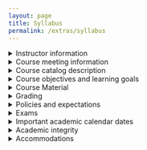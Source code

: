 ```yaml
---
layout: page
title: Syllabus
permalink: /extras/syllabus
---
```


<details>
  <summary>Instructor information</summary>

  **Instructor:** Dr W. Riley Casper

  **Office:** McCarthy Hall 160A

  **Email:** wcasper@fullerton.edu

  **Office hourse:** to be determined.  Additional office hours are always available by request.

  **Course website:** we will use Canvas website (Spring 2021 MATH 107-3 21661), but will link additional information from a corresponding <a target="_parent" href="https://wcasper.github.io/math107spring2021">Github Pages site (link)</a> which you may find more convenient for pulling material.
</details>

<details>
  <summary>Course meeting information</summary>

  * Section: 03
  * Course ID: 21661
  * Time: MW 8:00AM-9:50AM
  * Meeting Dates: 01/23/2021-05/14/2021
  * Location: online live synchronous lecture on Zoom
</details>

<details>
  <summary>Course catalog description</summary>
  This course is an introduction to linear algebra and computation with applications.  Linear algebra topics include Euclidean spaces, matrices and matrix arithmetic, solving systems of equations, and eigenvalues and eigenvectors.  Computation topics include variables, functions, conditionals, loops, and plotting.

  **Course prerequisites:** MAth 150A with a "C" (2.0) or better
</details>

<details>
  <summary>Course objectives and learning goals</summary>

  By the end of this course, students will be able to:
  * manipulate matrices by hand and by using MATLAB, including performing matrix addition, multiplication, and row reduction
  * interpret vectors, matrices, and complex numbers algebraically and geometrically
  * find eigenvalues and eigenvectors of matrices and explain some of their applications
  * write introductory-level programs in MATLAB with an understanding of how to manipulate matrices, plot code, and write code that includes functions, loops, and conditional statements
  * communicate mathematics to others and collaborate in teams to complete tasks
</details>

<details>
  <summary>Course Material</summary>

  ### Required Textbooks
  There are **two** required texbooks for this course:

  1. *When Life is Linear: From Computer Graphics to Bracketology* by Tim Chartier
  2. Combined tet of *Fundamentals of Matrix Algebra* by Gregory Hartman and *An Introduction to MATLAB* by Troy Siemers 
  A free PDF of the second text will be supplied on the course website.

  ### Required technology
  For this course, you will need to have access to technology that will allow you to join Zoom lectures, join Zoom office hours, view and upload assignments on Canvas, and create MATLAB programs.

  * **HARDWARE:** an actual working laptop or personal computer with both a microphone and a webcam.  This class has a large programming component and **cell phones or tablets will not cut it**.  If you don't have the required hardware, see Technology requests below.
  * **MATLAB:** MATLAB is a robust software package that is used by many scientists and engineers to model real-world phenomena.  You will be required to use MATLAB for in-class and homework assignments.  MATLAB is available for free to all CSUF students.  Visit the following <a target="_parent" href="https://csufullerton.instructure.com/courses/3127326/pages/install-matlab?module_item_id=67996522">link about installing MATLAB</a>.  It is strongly suggested that you have a personal laptop or desktop computer on which you can install MATLAB and do assignments.
  * **Canvas:** We will be using the Canvas Learning Management System for all course materials and communication.  See below for details.
  * **Zoom:** For this course, you will need to have access to technology that will allow you to join Zoom for lectures and office hours.
  * **Internet:** You will require ongoing access to a computer with reliable internet connectivity for assignments and lectures

  ### Technology requests
  If you do not have access to the necessary technology, you may be able to request a laptop, MiFi (wi-fi hotpot), and/or headset from the CSUF IT Department by filling out this <a target="_parent" href="https://apps.fullerton.edu/coviddevicerequest/Request.aspx">technology device request form (link)</a>.


  ### Software for students
  You can get free and low-cost software for being an active CUSF student.  Software downloads and request forms can be found on the <a target="_parent" href=https://fullerton.edu/it/students/software/">CSUF student software website (link)</a>
</details>

<details>
  <summary>Grading</summary>

  ### Grading scheme

  Homework: 25\%
  Quizzes: 15\%
  Midterm Exams: 2 at 15\% each
  Final Exam: 30\%

  ### Grading scale (tentative)

  The following is a **tentative** grading scale translating your percentage grade to a final letter grade in the class.  While the actual grading scale will be determined at the end of the semester, the grade you get will be **at least** the grade reflected in the scale below.

  | Letter Grade | Pecentage |
  | ------------ | --------- |
  | A+ | 97-100  |
  | A  | 93-96.9 |
  | A- | 90-92.9 | 
  | B+ | 87-89.9 | 
  | B  | 83-86.9 |
  | B- | 80-82.9 | 
  | C+ | 77-79.9 | 
  | C  | 70-76.9 | 
  | D  | 60-69.9 | 
  | F  |  0-59.9 |

</details>

<details>
  <summary>Policies and expectations</summary>

I reserve the right to adjust the policies in this syllabus on a case-by-case basis.

  **E-mail**
  Please email me from your CSU Fullerton account, as other email addresses may be filtered into my Spam folder.

  Allow me 24 hours to respond to your email before sending a follow-up email. My response time may be slower in the evenings or over weekends.

  **Attendance and Participation**
  If you miss any classes during the first week without notifying the instructor or the departmental office within 24 hours of the meeting, you may be dropped from the course.

  Attendance and class participation are important components for success in this course. We will work through assigned in-class problems during our meetings.

  You will be expected to work in groups on in-class assignments. Be respectful, and make sure all team members have completed the task. The teamwork grade will be factored into the participation grade.

  You may also be asked to post in the Discussion Board. Before doing so, review the Forum Rules on our Canvas course site.


  **Quizzes and Assigned Readings**
  You will be assigned a few sections of material to read prior to most class meetings. These are crucial for your understanding of the material in lectures and participation in in-class assignments.

  Quizzes containing material related to the readings or the previous lecture will be given through Canvas each week.

  **Homework**
  Homework assignments will feature both computational and analytic components.  For the former, the MATLAB code, all image files, any required screenshots, and any necessary written solutions for each assignment will need to be submitted through the course website on Canvas.
For the latter, you will need to provide a written solution which will be uploaded with any relevant code as a PDF document.  Three possible ways of accomplishing this include
  * typing your solution in LaTeX on Overleaf and then compiling and downloading the resultant pdf.
  * writing your solution and using a scanner or smartphone to scan it as a PDF document and upload it
  * using some other word processor such as Microsoft Word to create the document and then export it as a PDF
</details>

<details>
  <summary>Exams</summary>

  Exams will take place during class at the times stated below. You will log into the class Zoom session and take the exam during a specified time.  Note that you must have video with both your face and hands visible and a working speaker and microphone during the exam.  The microphone should be muted during test-taking in order to not disturb your peers.

  If you have an accommodation from Disability Support Services (such as time-and-a-half), it is your responsibility to coordinate with the instructor before each exam.

  **Midterm Exams**
  There will be two midterm exams, each lasting 1 hour.
  Each midterm will be worth 15\% of your final grade.
  Midterms will be held during class time in our Zoom meeting on the following dates:
  * Wednesday, March 3, 2021
  * Wednesday, April 14, 2021

  **Final Exam**
  The final exam will be cumulative with both written and computational parts, and will account for 30\% of your grade.
  It will be held in our Zoom meeting on FIXME
</details>

<details>
  <summary>Important academic calendar dates</summary>

  * January 23 to January 31: No signatures required to add or drop most classes. Add/Drop is through TITAN Online.
  * February 8: Last day for students to drop without a grade of ``W'' using Titan Online. Last day for students to ADD with a permit. All permits expire at midnight on September 8th.
  * April 23: Last day the Math Department will be flexible on the approval of non-medical withdrawal requests. Beginning Tuesday, September 22, students must have a serious and compelling reason for non-medical withdrawal requests and must provide supporting documentation for their reason.
  * May 7: Last day to withdrawal with a truly serious and compelling reason that is clearly beyond the student's control. Students must document their reason.
</details>

<details>
  <summary>Academic integrity</summary>

  Students who violate university standards of academic integrity are subject to disciplinary sanctions, including failure in the course and suspension from the university. Since dishonesty in any form harms the individual, other students, and the university, policies on academic integrity are strictly enforced. Examples of academic dishonesty include, but are not limited to:
  1. copying from another student's homework, quiz, exam, or MATLAB code;
  2. allowing another student to copy your work; and
  3. copying homework solutions from the text solutions manual.

  You should familiarize yourself with the academic integrity guidelines found in the current student handbook.  Consult the <a target="_parent" href="http://www.fullerton.edu/senate/publications_policies_resolutions/ups/UPS%20300/UPS%20300.021.pdf">University Policy Statement (UPS) 300.021 regarding Academic Dishonesty (link)</a> for details.
</details>

<details>
  <summary>Accommodations</summary>

  ### Disability Support Services (DSS)
  The university requires students with disabilities to register with the Office of Disability Support Services (DSS), located in UH-101, in order to receive prescribed accommodations appropriate to their disability. Students requesting accommodations should inform the instructor during the first week of classes about any disability or special needs that may require specific arrangements/accommodations related to attending class sessions, completing course assignments, writing papers or quizzes/tests/examinations. Additional information can be found by:

  * Visiting the DSS website
  * Calling 657-278-3112
  * Emailing dsservices@fullerton.edu.

  Please contact the following if you have:
  * General inquiries, questions, or concerns: dsservices@fullerton.edu
  * Accommodations or inquiries with your Specialist: dsspecialists@fullerton.edu
  * Exam proctoring questions/concerns: dsstesting@fullerton.edu
  * Accessible technology and accessible instructional materials: dssaccess@fullerton.edu
  * Deaf/hard of hearing: dssdhh@fullerton.edu
  * Notetaking questions/inquiries: dssnotetaking@fullerton.edu

  ### Religious and other accommodations
  If you require accommodations for religious or other reasons, please email the instructor.
</details>



